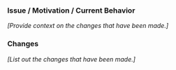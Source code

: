 ### Issue / Motivation / Current Behavior

_[Provide context on the changes that have been made.]_

### Changes

_[List out the changes that have been made.]_
